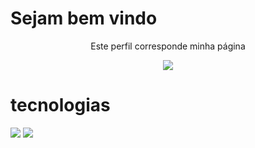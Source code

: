 <h1> Sejam bem vindo </h1>
<p align="center">Este perfil corresponde minha página</p>

<p align="center">
  <a href="https://github.com/DenverCoder1/readme-typing-svg">
	  <img src="https://readme-typing-svg.herokuapp.com?lines=Me+chamo+emmanuelle+coutinho;Sou+advogada,+Desenvolvedora+Full+Stack!&center=true&width=780&height=45">
  </a>
</p>

# tecnologias

<img src="https://img.shields.io/badge/HTML5-#FF00FF?style=for-the-badge&logo=Codecov&logoColor=white" />
<img src="https://img.shields.io/badge/CSS3-#FFFF00?style=for-the-badge&logo=Codecov&logoColor=white" />


